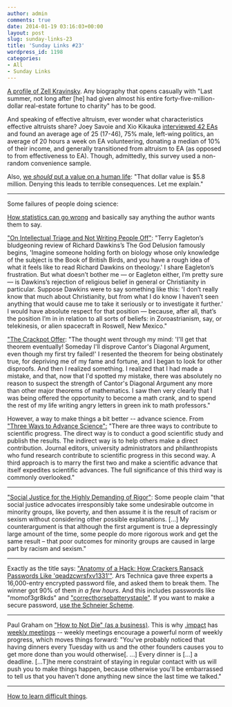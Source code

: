 ```yaml
---
author: admin
comments: true
date: 2014-01-19 03:16:03+00:00
layout: post
slug: sunday-links-23
title: 'Sunday Links #23'
wordpress_id: 1198
categories:
- All
- Sunday Links
---
```


[A profile of Zell Kravinsky](http://www.montchrishubbard.com/blog/thegift.html).  Any biography that opens casually with "Last summer, not long after [he] had given almost his entire forty-five-million-dollar real-estate fortune to charity" has to be good.

And speaking of effective altruism, ever wonder what characteristics effective altruists share?  Joey Savoie and Xio Kikauka [interviewed 42 EAs](http://www.effectivefundraising.net/1/post/2013/07/ea-interview-project.html) and found an average age of 25 (17-46), 75% male, left-wing politics, an average of 20 hours a week on EA volunteering, donating a median of 10% of their income, and generally transitioned from altruism to EA (as opposed to from effectiveness to EA).  Though, admittedly, this survey used a non-random convenience sample.

Also, [we _should_ put a value on a human life](http://squid314.livejournal.com/260949.html): "That dollar value is $5.8 million. Denying this leads to terrible consequences. Let me explain."<!-- more -->

***

Some failures of people doing science:

[How statistics can go wrong](http://slatestarcodex.com/2014/01/02/two-dark-side-statistics-papers/) and basically say anything the author wants them to say.

["On Intellectual Triage and Not Writing People Off"](http://www.theamericanconservative.com/jacobs/on-intellectual-triage-and-not-writing-people-off/): "Terry Eagleton’s bludgeoning review of Richard Dawkins’s The God Delusion famously begins, 'Imagine someone holding forth on biology whose only knowledge of the subject is the Book of British Birds, and you have a rough idea of what it feels like to read Richard Dawkins on theology.' I share Eagleton’s frustration. But what doesn’t bother me — or Eagleton either, I’m pretty sure — is Dawkins’s rejection of religious belief in general or Christianity in particular. Suppose Dawkins were to say something like this: 'I don’t really know that much about Christianity, but from what I do know I haven’t seen anything that would cause me to take it seriously or to investigate it further.' I would have absolute respect for that position — because, after all, that’s the position I’m in in relation to all sorts of beliefs: in Zoroastrianism, say, or telekinesis, or alien spacecraft in Roswell, New Mexico."

["The Crackpot Offer](http://lesswrong.com/lw/j8/the_crackpot_offer/): "The thought went through my mind:  'I'll get that theorem eventually!  Someday I'll disprove Cantor's Diagonal Argument, even though my first try failed!'  I resented the theorem for being obstinately true, for depriving me of my fame and fortune, and I began to look for other disproofs.  And then I realized something.  I realized that I had made a mistake, and that, now that I'd spotted my mistake, there was absolutely no reason to suspect the strength of Cantor's Diagonal Argument any more than other major theorems of mathematics.  I saw then very clearly that I was being offered the opportunity to become a math crank, and to spend the rest of my life writing angry letters in green ink to math professors."

However, a way to make things a bit better -- advance science.  From ["Three Ways to Advance Science":](http://80000hours.org/blog/130-three-ways-to-advance-science) "There are three ways to contribute to scientific progress. The direct way is to conduct a good scientific study and publish the results. The indirect way is to help others make a direct contribution. Journal editors, university administrators and philanthropists who fund research contribute to scientific progress in this second way. A third approach is to marry the first two and make a scientific advance that itself expedites scientific advances. The full significance of this third way is commonly overlooked."

***

["Social Justice for the Highly Demanding of Rigor"](http://slatestarcodex.com/2013/04/20/social-justice-for-the-highly-demanding-of-rigor/):  Some people claim "that social justice advocates irresponsibly take some undesirable outcome in minority groups, like poverty, and then assume it is the result of racism or sexism without considering other possible explanations. [...] My counterargument is that although the first argument is true a depressingly large amount of the time, some people do more rigorous work and get the same result – that poor outcomes for minority groups are caused in large part by racism and sexism."

***

Exactly as the title says: ["Anatomy of a Hack: How Crackers Ransack Passwords Like 'qeadzcwrsfxv1331'"](http://arstechnica.com/security/2013/05/how-crackers-make-minced-meat-out-of-your-passwords/). Ars Technica gave three experts a 16,000-entry encrypted password file, and asked them to break them. The winner got 90% of them _in a few hours_.  And this includes passwords like "momof3gr8kds" and ["correcthorsebatterystaple"](https://xkcd.com/936/). If you want to make a secure password, [use the Schneier Scheme](https://www.schneier.com/essay-246.html).

***

Paul Graham on ["How to Not Die" (as a business)](http://www.paulgraham.com/die.html).  This is why [.impact](http://www.dotimpact.im) has [weekly meetings](http://dotimpact.im/meetings.html) -- weekly meetings encourage a powerful norm of weekly progress, which moves things forward: "You've probably noticed that having dinners every Tuesday with us and the other founders causes you to get more done than you would otherwise[. ...] Every dinner is [...] a deadline. [...T]he mere constraint of staying in regular contact with us will push you to make things happen, because otherwise you'll be embarrassed to tell us that you haven't done anything new since the last time we talked."

***

[How to learn difficult things](http://lesswrong.com/lw/j10/on_learning_difficult_things/).
